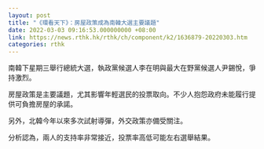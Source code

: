 ```yaml
---
layout: post
title: "《環看天下》：房屋政策成為南韓大選主要議題"
date: 2022-03-03 09:16:53.000000000 +08:00
link: https://news.rthk.hk/rthk/ch/component/k2/1636879-20220303.htm
categories: rthk
---
```


南韓下星期三舉行總統大選，執政黨候選人李在明與最大在野黨候選人尹錫悅，爭持激烈。

房屋政策是主要議題，尤其影響年輕選民的投票取向。不少人抱怨政府未能履行提供可負擔房屋的承諾。

另外，北韓今年以來多次試射導彈，外交政策亦備受關注。

分析認為，兩人的支持率非常接近，投票率高低可能左右選舉結果。
